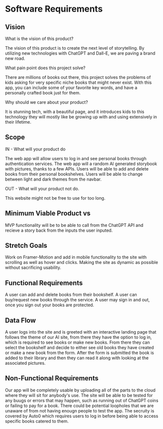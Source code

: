 # Software Requirements

## Vision

What is the vision of this product?

The vision of this product is to create the next level of storytelling. By utilizing new technologies with ChatGPT and Dall-E, we are paving a brand new road.

What pain point does this project solve?

There are millions of books out there, this project solves the problems of kids asking for very specific niche books that might never exist. With this app, you can include some of your favorite key words, and have a personally crafted book just for them.

Why should we care about your product?

It is stunning tech, with a beautiful page, and it introduces kids to this technology they will mostly like be growing up with and using extensively in their lifetime.

## Scope

IN - What will your product do

The web app will allow users to log in and see personal books through authentication services.
The web app will a random AI generated storybook with pictures, thanks to a few APIs.
Users will be able to add and delete books from their personal bookshelves.
Users will be able to change between light and dark themes from the navbar.

OUT - What will your product not do.

This website might not be free to use for too long.

## Minimum Viable Product vs
MVP functionality will be to be able to call from the ChatGPT API and recieve a story back from the inputs the user inputed. 

## Stretch Goals

Work on Framer-Motion and add in mobile functionality to the site with scrolling as well as hover and clicks. Making the site as dynamic as possible without sacrificing usability.

## Functional Requirements 

A user can add and delete books from their bookshelf. A user can buy/request new books through the service. A user may sign in and out, once you sign out your books are protected.

## Data Flow

A user logs into the site and is greeted with an interactive landing page that follows the theme of our AI site, from there they have the option to log in, which is required to see books or make new books. From there they can select the bookshelf and decide to either see old books they have created or make a new book from the form. After the form is submitted the book is added to their library and then they can read it along with looking at the associated pictures. 

## Non-Functional Requirements

Our app will be completely usable by uploading all of the parts to the cloud where they will sit for anybody's use. The site will be able to be tested for any buugs or errors that may happen, such as running out of ChatGPT coins or failing to pay for a book. There could be potential loopholes that we are unaware of from not having enougn people to test the app. The secruity is covered by Auto0 which requires users to log in before being able to access specific books catered to them. 
